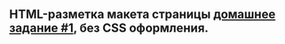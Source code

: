 ## HTML-разметка макета страницы [**домашнее задание #1**](<https://www.figma.com/file/oTYBECAN79dXy19hzWObO4/Web-Studio-(Version-2.1)?node-id=0%3A1>), без CSS оформления.
